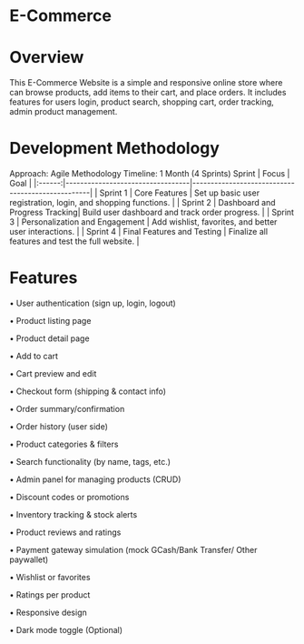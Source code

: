 # E-Commerce
# Overview
This E-Commerce Website is a simple and responsive online store where can browse products, add items to their cart, and place orders. It includes features for users login, product search, shopping cart, order tracking, admin product management.
# Development Methodology
Approach: Agile Methodology
Timeline: 1 Month (4 Sprints)
Sprint | Focus                            | Goal                                              |
|:------:|----------------------------------|--------------------------------------------------|
| Sprint 1 | Core Features                  | Set up basic user registration, login, and shopping functions. |
| Sprint 2 | Dashboard and Progress Tracking| Build user dashboard and track order progress.   |
| Sprint 3 | Personalization and Engagement | Add wishlist, favorites, and better user interactions. |
| Sprint 4 | Final Features and Testing     | Finalize all features and test the full website. |

# Features 
• User authentication (sign up, login, logout)

• Product listing page

• Product detail page

• Add to cart

• Cart preview and edit

• Checkout form (shipping & contact info)

• Order summary/confirmation

• Order history (user side)

• Product categories & filters

• Search functionality (by name, tags, etc.)

• Admin panel for managing products (CRUD)

• Discount codes or promotions

• Inventory tracking & stock alerts

• Product reviews and ratings

• Payment gateway simulation (mock GCash/Bank Transfer/ Other paywallet)

• Wishlist or favorites

• Ratings per product

• Responsive design

• Dark mode toggle (Optional)
